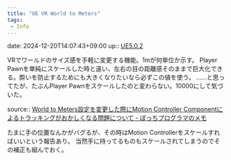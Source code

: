 ```yaml
---
title: "UE VR World to Meters"
tags:
 - Info
---
```


date: 2024-12-20T14:07:43+09:00
up:: [UE5.0.2](../Bar/App/UE5.0.2.md)

VRでワールドのサイズ感を手軽に変更する機能。1mが何単位か示す。
Player Pawnを単純にスケールした時と違い、左右の目の距離感そのままで巨大化できる。酔いを防止するためにも大きくなりたいなら必ずこの値を使う。
……と思ってたが、たぶんPlayer Pawnをスケールしたのと変わらない。10000にして気づいた。

source:: [World to Meters設定を変更した際にMotion Controller Componentによるトラッキングがおかしくなる問題について - ぼっちプログラマのメモ](https://pafuhana1213.hatenablog.com/entry/2017/05/21/175253)

たまに手の位置なんかがバグるが、その時はMotion Controllerをスケールすればいいという報告あり。
当然手に持ってるものもスケールされてしまうのでその補正も組んでおく。